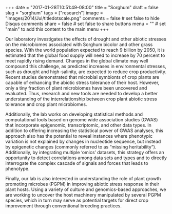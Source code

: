 +++
date = "2017-01-28T10:51:49-08:00"
title = "Sorghum"
draft = false
slug = "sorghum"
tags = ["research"]
image = "images/2014/Jul/titledotscale.png"
comments = false     # set false to hide Disqus comments
share = false        # set false to share buttons
menu = ""           # set "main" to add this content to the main menu
+++

Our laboratory investigates the effects of drought and other abiotic stresses on the microbiomes associated with Sorghum bicolor and other grass species. With the world population expected to reach 9 billion by 2050, it is estimated that the global food supply will need to increase by 70 percent to meet rapidly rising demand.  Changes in the global climate may well compound this challenge, as predicted increases in environmental stresses, such as drought and high-salinity, are expected to reduce crop productivity.  Recent studies demonstrated that microbial symbionts of crop plants are capable of enhancing the abiotic stress tolerance of their host.  However, only a tiny fraction of plant microbiomes have been uncovered and evaluated.  Thus, research and new tools are needed to develop a better understanding of the interrelationship between crop plant abiotic stress tolerance and crop plant microbiomes.

Additionally, the lab works on developing statistical methods and computational tools based on genome wide association studies (GWAS) that incorporate epigenomic, transcriptomic, and other data types. In addition to offering increasing the statistical power of GWAS analyses, this approach also has the potential to reveal instances where phenotypic variation is not explained by changes in nucleotide sequence, but instead by epigenetic changes (commonly referred to as “missing heritability”).  Additionally, by integrating multiple ‘omics’ datasets, this strategy offers an opportunity to detect correlations among data sets and types and to directly interrogate the complex cascade of signals and forces that leads to phenotype.

Finally, our lab is also interested in understanding the role of plant growth promoting microbes (PGPM) in improving abiotic stress response in their plant hosts. Using a variety of culture and genomics-based approaches, we are working to uncover the host machinery manipulated by several PGPM species, which in turn may serve as potential targets for direct crop improvement through conventional breeding practices.

